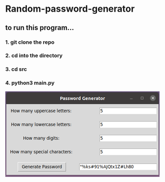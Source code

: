 # Random-password-generator

## to run this program... 

### 1. git clone the repo

### 2. cd into the directory

### 3. cd src

### 4. python3 main.py

![screenshot](https://github.com/estrangedwriter/random_password_generator/blob/master/screenshot-(random-pass-generator).png)
